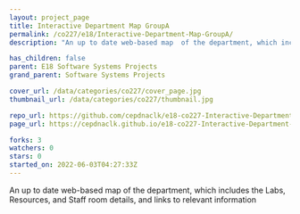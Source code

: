 ```yaml
---
layout: project_page
title: Interactive Department Map GroupA
permalink: /co227/e18/Interactive-Department-Map-GroupA/
description: "An up to date web-based map  of the department, which includes the Labs, Resources, and Staff room details, and links to relevant information"

has_children: false
parent: E18 Software Systems Projects
grand_parent: Software Systems Projects

cover_url: /data/categories/co227/cover_page.jpg
thumbnail_url: /data/categories/co227/thumbnail.jpg

repo_url: https://github.com/cepdnaclk/e18-co227-Interactive-Department-Map-GroupA
page_url: https://cepdnaclk.github.io/e18-co227-Interactive-Department-Map-GroupA

forks: 3
watchers: 0
stars: 0
started_on: 2022-06-03T04:27:33Z
---
```

An up to date web-based map  of the department, which includes the Labs, Resources, and Staff room details, and links to relevant information

